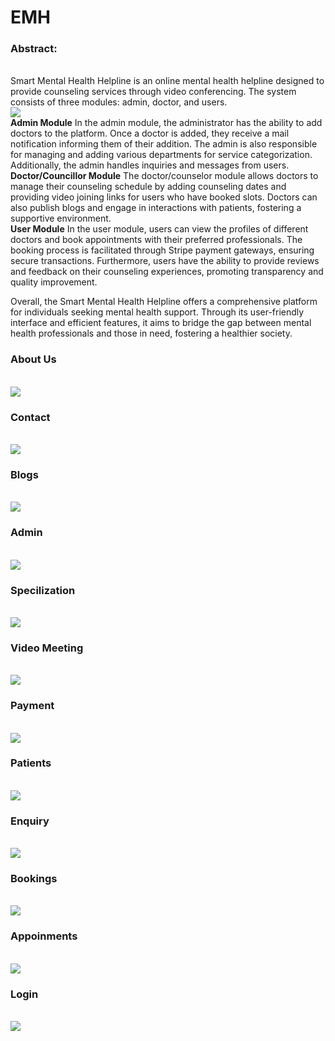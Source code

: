 # EMH
<h3>Abstract:</h3><br>
Smart Mental Health Helpline is an online mental health helpline designed to provide counseling services through video conferencing. The system consists of three modules: admin, doctor, and users.<br>
<img src="screenshots/Home.jpg"><br>
<b>Admin Module</b>
In the admin module, the administrator has the ability to add doctors to the platform. Once a doctor is added, they receive a mail notification informing them of their addition. The admin is also responsible for managing and adding various departments for service categorization. Additionally, the admin handles inquiries and messages from users.<br>
<b>Doctor/Councillor Module</b>
The doctor/counselor module allows doctors to manage their counseling schedule by adding counseling dates and providing video joining links for users who have booked slots. Doctors can also publish blogs and engage in interactions with patients, fostering a supportive environment.<br>
<b>User Module</b>
In the user module, users can view the profiles of different doctors and book appointments with their preferred professionals. The booking process is facilitated through Stripe payment gateways, ensuring secure transactions. Furthermore, users have the ability to provide reviews and feedback on their counseling experiences, promoting transparency and quality improvement.<br>

Overall, the Smart Mental Health Helpline offers a comprehensive platform for individuals seeking mental health support. Through its user-friendly interface and efficient features, it aims to bridge the gap between mental health professionals and those in need, fostering a healthier society.<br>
<h3>About Us</h3><br>
<img src="screenshots/aboutus.jpg"><br>
 <h3>Contact</h3><br>
<img src="screenshots/contact.jpg"><br>
 <h3>Blogs</h3><br>
<img src="screenshots/blogs.jpg"><br>
 <h3>Admin</h3><br>
<img src="screenshots/admin.jpg"><br>
 <h3>Specilization</h3><br>
<img src="screenshots/specilisiation.jpg"><br>
 <h3>Video Meeting</h3><br>
<img src="screenshots/videomeet.jpg"><br>
 <h3>Payment</h3><br>
<img src="screenshots/payment.jpg"><br>
 <h3>Patients</h3><br>
<img src="screenshots/patients.jpg"><br>
 <h3>Enquiry</h3><br>
<img src="screenshots/enquiry.jpg"><br>
 <h3>Bookings</h3><br>
<img src="screenshots/bookings.jpg"><br>
 <h3>Appoinments</h3><br>
<img src="screenshots/appoinments.jpg"><br>
 <h3>Login</h3><br>
<img src="screenshots/login.jpg"><br>
